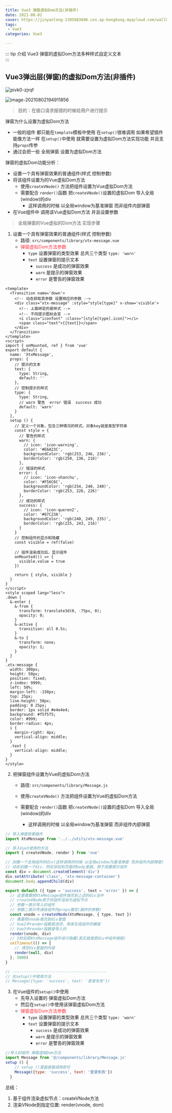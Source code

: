 ```yaml
---
title: Vue3 弹窗虚拟Dom方法(非插件)
date: 2021-08-02
cover: https://jinyanlong-1305883696.cos.ap-hongkong.myqcloud.com/wallhaven-q23ypl.jpg
tags:
 - Vue3
categories: Vue3

---
```


::: tip 介绍
Vue3 弹窗的虚拟Dom方法多种样式自定义文本<br>
:::

<!-- more -->

## Vue3弹出层(弹窗)的虚拟Dom方法(非插件)

![pivk0-zjrqf](https://jinyanlong-1305883696.cos.ap-hongkong.myqcloud.com/pivk0-zjrqf.gif)

![image-20210802194911856](https://jinyanlong-1305883696.cos.ap-hongkong.myqcloud.com/image-20210802194911856.png)

> 目的：在接口请求报错的时候给用户进行提示

弹窗为什么设置为虚拟Dom方法

* 一般的组件 都只能在`template`模板中使用 在`setup()`很难调用 如果希望插件能像方法一样 在`setup()`中使用 就需要设置为虚拟Dom方法实现功能 并且支持`props`传参
* 通过会把一些 全局弹窗 设置为虚拟Dom方法

弹窗的虚拟Dom功能分析：

- 设置一个具有弹窗效果的普通组件(样式 控制参数)
- 将该组件设置为的Vue虚拟Dom方法
  - 使用`createVNode()` 方法把组件设置为Vue虚拟Dom方法
  - 需要配合 `render()`函数 把`createVNode()`设置的虚拟Dom 导入全局(window)的div 
    - 这样调用的时候 以全局window为基准弹窗 而非组件内部弹窗
- 在Vue组件中 调用该Vue虚拟Dom方法 并且设置参数

> 全局弹窗的Vue虚拟的Dom方法 实现步骤

1. 设置一个具有弹窗效果的普通组件(样式 控制参数)
   * 路径: `src/components/library/xtx-message.vue`
   * <font color =#ff3040>弹窗虚拟Dom方法参数</font>
     * `type` 设置弹窗的类型效果 总共三个类型 `type: 'warn'`
     * `text` 设置弹窗的提示文本
       * `success` 是成功的弹窗效果
       * `warn` 是提示的弹窗效果
       * `error` 是警告的弹窗效果

```vue
<template>
  <Transition name='down'>
    <!-- 动态获取其参数 设置相应的参数 -->
    <div class="xtx-message" :style="style[type]" v-show='visible'>
      <!-- 上面绑定的是样式 -->
      <!-- 不同提示图标会变 -->
      <i class="iconfont" :class="[style[type].icon]"></i>
      <span class="text">{{text}}</span>
    </div>
  </Transition>
</template>
<script>
import { onMounted, ref } from 'vue'
export default {
  name: 'XtxMessage',
  props: {
    // 提示的文本
    text: {
      type: String,
      default: ''
    },
    // 控制提示的样式
    type: {
      type: String,
      // warn 警告  error 错误  success 成功
      default: 'warn'
    }
  },
  setup () {
    // 定义一个对象，包含三种情况的样式，对象key就是类型字符串
    const style = {
      // 警告的样式
      warn: {
        // icon: 'icon-warning',
        color: '#E6A23C',
        backgroundColor: 'rgb(253, 246, 236)',
        borderColor: 'rgb(250, 236, 216)'
      },
      // 错误的样式
      error: {
        // icon: 'icon-shanchu',
        color: '#F56C6C',
        backgroundColor: 'rgb(254, 240, 240)',
        borderColor: 'rgb(253, 226, 226)'
      },
      // 成功的样式
      success: {
        // icon: 'icon-queren2',
        color: '#67C23A',
        backgroundColor: 'rgb(240, 249, 235)',
        borderColor: 'rgb(225, 243, 216)'
      }
    }
    // 控制组件的显示和隐藏
    const visible = ref(false)

    // 组件渲染成功后，显示组件
    onMounted(() => {
      visible.value = true
    })

    return { style, visible }
  }
}
</script>
<style scoped lang="less">
.down {
  &-enter {
    &-from {
      transform: translate3d(0, -75px, 0);
      opacity: 0;
    }
    &-active {
      transition: all 0.5s;
    }
    &-to {
      transform: none;
      opacity: 1;
    }
  }
}
.xtx-message {
  width: 300px;
  height: 50px;
  position: fixed;
  z-index: 9999;
  left: 50%;
  margin-left: -150px;
  top: 25px;
  line-height: 50px;
  padding: 0 25px;
  border: 1px solid #e4e4e4;
  background: #f5f5f5;
  color: #999;
  border-radius: 4px;
  i {
    margin-right: 4px;
    vertical-align: middle;
  }
  .text {
    vertical-align: middle;
  }
}
</style>

```

2. 把弹窗组件设置为Vue的虚拟Dom方法

   * 路径: `src/components/library/Message.js`

   * 使用`createVNode()` 方法把组件设置为Vue的虚拟Dom方法
   * 需要配合 `render()`函数 把`createVNode()`设置的虚拟Dom 导入全局(window)的div 
     * 这样调用的时候 以全局window为基准弹窗 而非组件内部弹窗

```js
// 导入弹窗效果插件
import XtxMessage from '../../utils/xtx-message.vue'

// 导入Vue3使用的方法
import { createVNode, render } from 'vue'

// 创建一个全局组件的div(这样调用的时候 以全局window为基准弹窗 而非组件内部弹窗)
// 动态创建一个div，然后添加到页面的body里面，用于放置提示组件
const div = document.createElement('div')
div.setAttribute('class', 'xtx-message-container')
document.body.appendChild(div)

export default ({ type = 'success', text = 'error' }) => {
  // 这里需要把XtxMessage组件填充到上述的div当中
  // createVNode用于将组件渲染为虚拟节点
  // 参数一表示导入的组件
  // 参数二表示传递给组件的props属性(插件的参数)
  const vnode = createVNode(XtxMessage, { type, text })
  // 需要把vnode填充到div里面
  // Vue2中render函数是选项，用来生成组件的模板
  // Vue3中render函数是导入的
  render(vnode, div)
  // 3秒后把XtxMessage组件进行隐藏(其实就是把div中组件销毁)
  setTimeout(() => {
    // 清空div里面的内容
    render(null, div)
  }, 3000)
}

// -----------------------------------------
// 在setup()中使用方法
// Message({type: 'success', text: '登录失败'})

```

3. 在Vue组件的`setup()`中使用
   * 先导入设置的 弹窗虚拟Dom方法
   * 然后在`setup()`中使用该弹窗虚拟Dom方法
   * <font color =#ff3040>弹窗虚拟Dom方法参数</font>
     * `type` 设置弹窗的类型效果 总共三个类型 `type: 'warn'`
     * `text` 设置弹窗的提示文本
       * `success` 是成功的弹窗效果
       * `warn` 是提示的弹窗效果
       * `error` 是警告的弹窗效果

```js
//导入封装的 弹窗虚拟Dom方法
import Message from '@/components/library/Message.js'
setup () {
  	// setup ()里面直接调用即可
  	Message({type: 'success', text: '登录失败'})
  }
```

总结：

1. 基于组件渲染虚拟节点：createVNode方法
2. 渲染VNode到指定位置:  render(vnode, dom)

